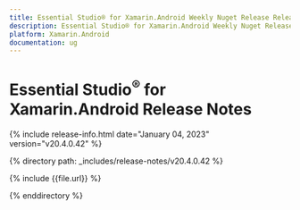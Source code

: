 ```yaml
---
title: Essential Studio® for Xamarin.Android Weekly Nuget Release Release Notes  
description: Essential Studio® for Xamarin.Android Weekly Nuget Release Release Notes  
platform: Xamarin.Android
documentation: ug
---
```


# Essential Studio<sup>®</sup> for Xamarin.Android  Release Notes  

{% include release-info.html date="January 04, 2023"  version="v20.4.0.42" %} 

{% directory path: _includes/release-notes/v20.4.0.42 %}

{% include {{file.url}} %}

{% enddirectory %}

